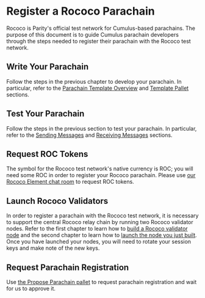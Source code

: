 # Register a Rococo Parachain

Rococo is Parity's official test network for Cumulus-based parachains. The purpose of this document
is to guide Cumulus parachain developers through the steps needed to register their parachain with
the Rococo test network.

## Write Your Parachain

Follow the steps in the previous chapter to develop your parachain. In particular, refer to the
[Parachain Template Overview](../5-develop/1-template-overview) and
[Template Pallet](../5-develop/3-template-pallet) sections.

## Test Your Parachain

Follow the steps in the previous section to test your parachain. In particular, refer to the
[Sending Messages](../5-develop/4-sending-messages) and
[Receiving Messages](../5-develop/5-receiving-messages) sections.

## Request ROC Tokens

The symbol for the Rococo test network's native currency is ROC; you will need some ROC in order
to register your Rococo parachain. Please use
[our Rococo Element chat room](https://app.element.io/#/room/!WuksvCDImqYSxvNmua:matrix.parity.io?via=matrix.org)
to request ROC tokens.

## Launch Rococo Validators

In order to register a parachain with the Rococo test network, it is necessary to support the
central Rococo relay chain by running two Rococo validator nodes. Refer to the first chapter to
learn how to [build a Rococo validator node](../1-prep/1-compiling#building-a-relay-chain-node) and
the second chapter to learn how to [launch the node you just built](../2-relay-chain/2-launch). Once
you have launched your nodes, you will need to rotate your session keys and make note of the new
keys.

## Request Parachain Registration

Use
[the Propose Parachain pallet](https://github.com/paritytech/polkadot/blob/rococo-branch/runtime/rococo/src/propose_parachain.rs)
to request parachain registration and wait for us to approve it.

